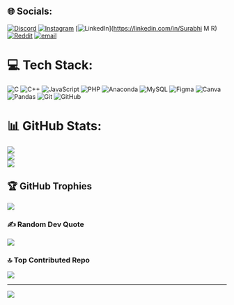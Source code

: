 
## 🌐 Socials:
[![Discord](https://img.shields.io/badge/Discord-%237289DA.svg?logo=discord&logoColor=white)](https://discord.gg/Surabhi) [![Instagram](https://img.shields.io/badge/Instagram-%23E4405F.svg?logo=Instagram&logoColor=white)](https://instagram.com/surabhi_M_R) [![LinkedIn](https://img.shields.io/badge/LinkedIn-%230077B5.svg?logo=linkedin&logoColor=white)](https://linkedin.com/in/Surabhi M R) [![Reddit](https://img.shields.io/badge/Reddit-%23FF4500.svg?logo=Reddit&logoColor=white)](https://reddit.com/user/sush1704) [![email](https://img.shields.io/badge/Email-D14836?logo=gmail&logoColor=white)](mailto:surabhimr27@gmail.com) 

# 💻 Tech Stack:
![C](https://img.shields.io/badge/c-%2300599C.svg?style=for-the-badge&logo=c&logoColor=white) ![C++](https://img.shields.io/badge/c++-%2300599C.svg?style=for-the-badge&logo=c%2B%2B&logoColor=white) ![JavaScript](https://img.shields.io/badge/javascript-%23323330.svg?style=for-the-badge&logo=javascript&logoColor=%23F7DF1E) ![PHP](https://img.shields.io/badge/php-%23777BB4.svg?style=for-the-badge&logo=php&logoColor=white) ![Anaconda](https://img.shields.io/badge/Anaconda-%2344A833.svg?style=for-the-badge&logo=anaconda&logoColor=white) ![MySQL](https://img.shields.io/badge/mysql-4479A1.svg?style=for-the-badge&logo=mysql&logoColor=white) ![Figma](https://img.shields.io/badge/figma-%23F24E1E.svg?style=for-the-badge&logo=figma&logoColor=white) ![Canva](https://img.shields.io/badge/Canva-%2300C4CC.svg?style=for-the-badge&logo=Canva&logoColor=white) ![Pandas](https://img.shields.io/badge/pandas-%23150458.svg?style=for-the-badge&logo=pandas&logoColor=white) ![Git](https://img.shields.io/badge/git-%23F05033.svg?style=for-the-badge&logo=git&logoColor=white) ![GitHub](https://img.shields.io/badge/github-%23121011.svg?style=for-the-badge&logo=github&logoColor=white)
# 📊 GitHub Stats:
![](https://github-readme-stats.vercel.app/api?username=Surabhi-M-R&theme=dark&hide_border=false&include_all_commits=false&count_private=false)<br/>
![](https://nirzak-streak-stats.vercel.app/?user=Surabhi-M-R&theme=dark&hide_border=false)<br/>
![](https://github-readme-stats.vercel.app/api/top-langs/?username=Surabhi-M-R&theme=dark&hide_border=false&include_all_commits=false&count_private=false&layout=compact)

## 🏆 GitHub Trophies
![](https://github-profile-trophy.vercel.app/?username=Surabhi-M-R&theme=radical&no-frame=false&no-bg=false&margin-w=4)

### ✍️ Random Dev Quote
![](https://quotes-github-readme.vercel.app/api?type=horizontal&theme=radical)

### 🔝 Top Contributed Repo
![](https://github-contributor-stats.vercel.app/api?username=Surabhi-M-R&limit=5&theme=dark&combine_all_yearly_contributions=true)

---
[![](https://visitcount.itsvg.in/api?id=Surabhi-M-R&icon=0&color=0)](https://visitcount.itsvg.in)

<!-- Proudly created with GPRM ( https://gprm.itsvg.in ) -->
